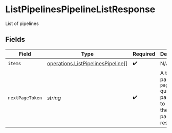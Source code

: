 # ListPipelinesPipelineListResponse

List of pipelines


## Fields

| Field                                                                                         | Type                                                                                          | Required                                                                                      | Description                                                                                   |
| --------------------------------------------------------------------------------------------- | --------------------------------------------------------------------------------------------- | --------------------------------------------------------------------------------------------- | --------------------------------------------------------------------------------------------- |
| `items`                                                                                       | [operations.ListPipelinesPipeline](../../../sdk/models/operations/listpipelinespipeline.md)[] | :heavy_check_mark:                                                                            | N/A                                                                                           |
| `nextPageToken`                                                                               | *string*                                                                                      | :heavy_check_mark:                                                                            | A token to pass as a `page-token` query parameter to return the next page of results.         |